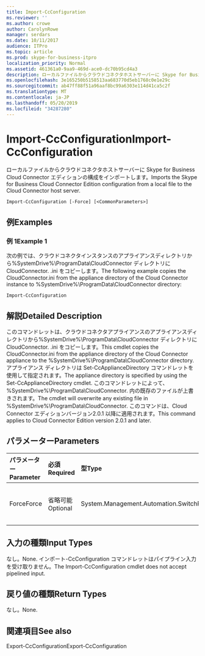 ```yaml
---
title: Import-CcConfiguration
ms.reviewer: ''
ms.author: crowe
author: CarolynRowe
manager: serdars
ms.date: 10/11/2017
audience: ITPro
ms.topic: article
ms.prod: skype-for-business-itpro
localization_priority: Normal
ms.assetid: 461361a0-9aa9-469d-ace0-dc70b95cd4a3
description: ローカルファイルからクラウドコネクタホストサーバーに Skype for Business Cloud Connector エディションの構成をインポートします。
ms.openlocfilehash: 3e165250b5158513aa683770d5eb1768c0e1e29c
ms.sourcegitcommit: ab47ff88f51a96aaf8bc99a6303e114d41ca5c2f
ms.translationtype: MT
ms.contentlocale: ja-JP
ms.lasthandoff: 05/20/2019
ms.locfileid: "34287280"
---
```

# <a name="import-ccconfiguration"></a><span data-ttu-id="333b9-103">Import-CcConfiguration</span><span class="sxs-lookup"><span data-stu-id="333b9-103">Import-CcConfiguration</span></span>
 
<span data-ttu-id="333b9-104">ローカルファイルからクラウドコネクタホストサーバーに Skype for Business Cloud Connector エディションの構成をインポートします。</span><span class="sxs-lookup"><span data-stu-id="333b9-104">Imports the Skype for Business Cloud Connector Edition configuration from a local file to the Cloud Connector host server.</span></span>
  
```
Import-CcConfiguration [-Force] [<CommonParameters>]
```

## <a name="examples"></a><span data-ttu-id="333b9-105">例</span><span class="sxs-lookup"><span data-stu-id="333b9-105">Examples</span></span>
<span data-ttu-id="333b9-106"><a name="Examples"> </a></span><span class="sxs-lookup"><span data-stu-id="333b9-106"></span></span>

### <a name="example-1"></a><span data-ttu-id="333b9-107">例 1</span><span class="sxs-lookup"><span data-stu-id="333b9-107">Example 1</span></span>

<span data-ttu-id="333b9-108">次の例では、クラウドコネクタインスタンスのアプライアンスディレクトリから%SystemDrive%\ProgramData\CloudConnector ディレクトリに CloudConnector. .ini をコピーします。</span><span class="sxs-lookup"><span data-stu-id="333b9-108">The following example copies the CloudConnector.ini from the appliance directory of the Cloud Connector instance to %SystemDrive%\ProgramData\CloudConnector directory:</span></span>
  
```
Import-CcConfiguration
```

## <a name="detailed-description"></a><span data-ttu-id="333b9-109">解説</span><span class="sxs-lookup"><span data-stu-id="333b9-109">Detailed Description</span></span>
<span data-ttu-id="333b9-110"><a name="Examples"> </a></span><span class="sxs-lookup"><span data-stu-id="333b9-110"></span></span>

<span data-ttu-id="333b9-111">このコマンドレットは、クラウドコネクタアプライアンスのアプライアンスディレクトリから%SystemDrive%\ProgramData\CloudConnector ディレクトリに CloudConnector. .ini をコピーします。</span><span class="sxs-lookup"><span data-stu-id="333b9-111">This cmdlet copies the CloudConnector.ini from the appliance directory of the Cloud Connector appliance to the %SystemDrive%\ProgramData\CloudConnector directory.</span></span> <span data-ttu-id="333b9-112">アプライアンス ディレクトリは Set-CcApplianceDirectory コマンドレットを使用して指定されます。</span><span class="sxs-lookup"><span data-stu-id="333b9-112">The appliance directory is specified by using the Set-CcApplianceDirectory cmdlet.</span></span> <span data-ttu-id="333b9-113">このコマンドレットによって、%SystemDrive%\ProgramData\CloudConnector. 内の既存のファイルが上書きされます。</span><span class="sxs-lookup"><span data-stu-id="333b9-113">The cmdlet will overwrite any existing file in %SystemDrive%\ProgramData\CloudConnector.</span></span> <span data-ttu-id="333b9-114">このコマンドは、Cloud Connector エディションバージョン2.0.1 以降に適用されます。</span><span class="sxs-lookup"><span data-stu-id="333b9-114">This command applies to Cloud Connector Edition version 2.0.1 and later.</span></span>
  
## <a name="parameters"></a><span data-ttu-id="333b9-115">パラメーター</span><span class="sxs-lookup"><span data-stu-id="333b9-115">Parameters</span></span>
<span data-ttu-id="333b9-116"><a name="Examples"> </a></span><span class="sxs-lookup"><span data-stu-id="333b9-116"></span></span>

|<span data-ttu-id="333b9-117">**パラメーター**</span><span class="sxs-lookup"><span data-stu-id="333b9-117">**Parameter**</span></span>|<span data-ttu-id="333b9-118">**必須**</span><span class="sxs-lookup"><span data-stu-id="333b9-118">**Required**</span></span>|<span data-ttu-id="333b9-119">**型**</span><span class="sxs-lookup"><span data-stu-id="333b9-119">**Type**</span></span>|<span data-ttu-id="333b9-120">**説明**</span><span class="sxs-lookup"><span data-stu-id="333b9-120">**Description**</span></span>|
|:-----|:-----|:-----|:-----|
|<span data-ttu-id="333b9-121">Force</span><span class="sxs-lookup"><span data-stu-id="333b9-121">Force</span></span>  <br/> |<span data-ttu-id="333b9-122">省略可能</span><span class="sxs-lookup"><span data-stu-id="333b9-122">Optional</span></span>  <br/> |<span data-ttu-id="333b9-123">System.Management.Automation.SwitchParameter</span><span class="sxs-lookup"><span data-stu-id="333b9-123">System.Management.Automation.SwitchParameter</span></span>  <br/> |<span data-ttu-id="333b9-124">%SystemDrive%\ProgramData\CloudConnector 内の既存のファイルを通知なしで上書きします。</span><span class="sxs-lookup"><span data-stu-id="333b9-124">Overwrite existing file in %SystemDrive%\ProgramData\CloudConnector without notification.</span></span>  <br/> |
   
## <a name="input-types"></a><span data-ttu-id="333b9-125">入力の種類</span><span class="sxs-lookup"><span data-stu-id="333b9-125">Input Types</span></span>
<span data-ttu-id="333b9-126"><a name="Examples"> </a></span><span class="sxs-lookup"><span data-stu-id="333b9-126"></span></span>

<span data-ttu-id="333b9-127">なし。</span><span class="sxs-lookup"><span data-stu-id="333b9-127">None.</span></span> <span data-ttu-id="333b9-128">インポート-CcConfiguration コマンドレットはパイプライン入力を受け取りません。</span><span class="sxs-lookup"><span data-stu-id="333b9-128">The Import-CcConfiguration cmdlet does not accept pipelined input.</span></span>
  
## <a name="return-types"></a><span data-ttu-id="333b9-129">戻り値の種類</span><span class="sxs-lookup"><span data-stu-id="333b9-129">Return Types</span></span>
<span data-ttu-id="333b9-130"><a name="Examples"> </a></span><span class="sxs-lookup"><span data-stu-id="333b9-130"></span></span>

<span data-ttu-id="333b9-131">なし。</span><span class="sxs-lookup"><span data-stu-id="333b9-131">None.</span></span>
  
## <a name="see-also"></a><span data-ttu-id="333b9-132">関連項目</span><span class="sxs-lookup"><span data-stu-id="333b9-132">See also</span></span>
<span data-ttu-id="333b9-133"><a name="Examples"> </a></span><span class="sxs-lookup"><span data-stu-id="333b9-133"></span></span>

<span data-ttu-id="333b9-134">Export-CcConfiguration</span><span class="sxs-lookup"><span data-stu-id="333b9-134">Export-CcConfiguration</span></span>
  

